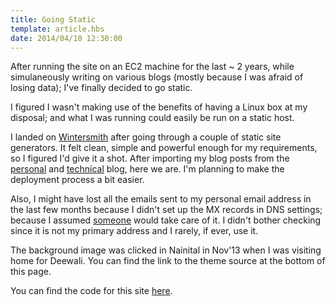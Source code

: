 ```yaml
---
title: Going Static
template: article.hbs
date: 2014/04/10 12:30:00
---
```

After running the site on an EC2 machine for the last ~ 2 years, while simulaneously writing on various blogs (mostly because I was afraid of losing data); I've finally decided to go static.<span class="more" />

I figured I wasn't making use of the benefits of having a Linux box at my disposal; and what I was running could easily be run on a static host.

I landed on [Wintersmith](http://wintersmith.io) after going through a couple of static site generators. It felt clean, simple and powerful enough for my requirements, so I figured I'd give it a shot. After importing my blog posts from the [personal](http://blog.bhashkar.me) and [technical](http://rockerhome.wordpress.com) blog, here we are. I'm planning to make the deployment process a bit easier.

Also, I might have lost all the emails sent to my personal email address in the last few months because I didn't set up the MX records in DNS settings; because I assumed [someone](http://iwantmyname.com) would take care of it. I didn't bother checking since it is not my primary address and I rarely, if ever, use it.

The background image was clicked in Nainital in Nov'13 when I was visiting home for Deewali. You can find the link to the theme source at the bottom of this page.

You can find the code for this site [here](https://github.com/bhashkarsharma/my-static-site).